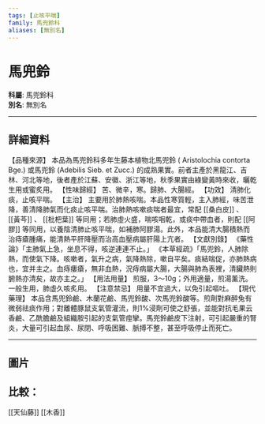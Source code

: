 ```yaml
---
tags: [止咳平喘]
family: 馬兜鈴科
aliases: [無別名]
---
```


# 馬兜鈴

**科屬**: 馬兜鈴科  
**別名**: 無別名  

---

## 詳細資料
【品種來源】
本品為馬兜鈴科多年生藤本植物北馬兜鈴 (
Aristolochia contorta
Bge.) 或馬兜鈴 (Adebilis Sieb. et Zucc.) 的成熟果實。前者主產於黑龍江、吉林、河北等地，後者產於江蘇、安徽、浙江等地，秋季果實由綠變黃時來收，曬乾生用或蜜炙用。
【性味歸經】
苦、微辛，寒。歸肺、大腸經。
【功效】
清肺化痰，止咳平喘。
【主治】
主要用於肺熱咳喘。本品性寒質輕，主入肺經，味苦泄降，善清降肺氣而化痰止咳平喘。治肺熱咳嗽痰喘者最宜，常配 [[桑白皮]] 、 [[黃芩]] 、 [[枇杷葉]] 等同用；若肺虛火盛，喘咳咽乾，或痰中帶血者，則配 [[阿膠]] 等同用，以養陰清肺止咳平喘，如補肺阿膠湯。此外，本品能清大腸積熱而治痔瘡腫痛，能清熱平肝降壓而治高血壓病屬肝陽上亢者。
【文獻別錄】
《藥性論》「主肺氣上急，坐息不得，咳逆連連不止。」
《本草經疏》「馬兜鈴，人肺除熱，而使氣下降。咳嗽者，氣升之病，氣降熱除，嗽自平矣。痰結喘促，亦肺熱病也，宜并主之。血痔瘻瘡，無非血熱，況痔病屬大腸，大腸與肺為表裡，清臟熱則腑熱亦清矣，故亦主之。」
【用法用量】
煎服，3～10g；外用適量，煎湯薰洗。一般生用，肺虛久咳炙用。
【注意禁忌】
用量不宜過大，以免引起嘔吐。
【現代藥理】
本品含馬兜鈴鹼、木蘭花鹼、馬兜鈴酸、次馬兜鈴酸等。煎劑對麻醉兔有微弱祛痰作用；對離體豚鼠支氣管灌流，則1%浸劑可使之舒張，並能對抗毛果云香鹼、乙酰膽鹼及組織胺引起的支氣管痙攣。馬兜鈴鹼皮下注射，可引起嚴重的腎炎，大量可引起血尿、尿閉、呼吸困難、脈搏不整，甚至呼吸停止而死亡。

---

## 圖片
## 比較：
[[天仙藤]]
[[木香]]
